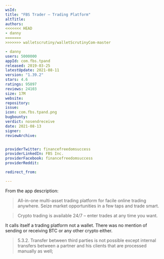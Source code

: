```yaml
---
wsId: 
title: "FBS Trader — Trading Platform"
altTitle: 
authors:
<<<<<<< HEAD
- danny
=======
>>>>>>> walletscrutiny/walletScrutinyCom-master

- danny
users: 5000000
appId: com.fbs.tpand
released: 2019-03-25
latestUpdate: 2021-08-11
version: "1.39.2"
stars: 4.6
ratings: 95897
reviews: 24103
size: 17M
website: 
repository: 
issue: 
icon: com.fbs.tpand.png
bugbounty: 
verdict: nosendreceive
date: 2021-08-13
signer: 
reviewArchive:


providerTwitter: financefreedomsuccess
providerLinkedIn: FBS Inc.
providerFacebook: financefreedomsuccess
providerReddit: 

redirect_from:

---
```



From the app description:
>All-in-one multi-asset trading platform for facile online trading anywhere. Seize market opportunities in a few taps and trade smart.

>Crypto trading is available 24/7 – enter trades at any time you want.

It calls itself a trading platform not a wallet. There was no mention of sending or receiving BTC or any other crypto either.

>5.3.2. Transfer between third parties is not possible except internal transfers between a partner and his clients that are processed manually as well;

